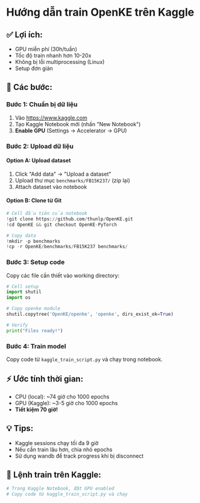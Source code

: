 # Hướng dẫn train OpenKE trên Kaggle

## ✅ Lợi ích:
- GPU miễn phí (30h/tuần)
- Tốc độ train nhanh hơn 10-20x
- Không bị lỗi multiprocessing (Linux)
- Setup đơn giản

## 📝 Các bước:

### Bước 1: Chuẩn bị dữ liệu
1. Vào https://www.kaggle.com
2. Tạo Kaggle Notebook mới (nhấn "New Notebook")
3. **Enable GPU** (Settings → Accelerator → GPU)

### Bước 2: Upload dữ liệu
#### Option A: Upload dataset
1. Click "Add data" → "Upload a dataset"
2. Upload thư mục `benchmarks/FB15K237/` (zip lại)
3. Attach dataset vào notebook

#### Option B: Clone từ Git
```python
# Cell đầu tiên của notebook
!git clone https://github.com/thunlp/OpenKE.git
!cd OpenKE && git checkout OpenKE-PyTorch

# Copy data
!mkdir -p benchmarks
!cp -r OpenKE/benchmarks/FB15K237 benchmarks/
```

### Bước 3: Setup code
Copy các file cần thiết vào working directory:
```python
# Cell setup
import shutil
import os

# Copy openke module
shutil.copytree('OpenKE/openke', 'openke', dirs_exist_ok=True)

# Verify
print("Files ready!")
```

### Bước 4: Train model
Copy code từ `kaggle_train_script.py` và chạy trong notebook.

## ⚡ Ước tính thời gian:
- CPU (local): ~74 giờ cho 1000 epochs
- GPU (Kaggle): ~3-5 giờ cho 1000 epochs
- **Tiết kiệm 70 giờ!**

## 💡 Tips:
- Kaggle sessions chạy tối đa 9 giờ
- Nếu cần train lâu hơn, chia nhỏ epochs
- Sử dụng wandb để track progress khi bị disconnect

## 🎯 Lệnh train trên Kaggle:
```bash
# Trong Kaggle Notebook, đặt GPU enabled
# Copy code từ kaggle_train_script.py và chạy
```



